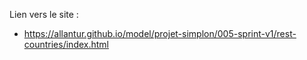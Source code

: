 Lien vers le site :

- https://allantur.github.io/model/projet-simplon/005-sprint-v1/rest-countries/index.html
